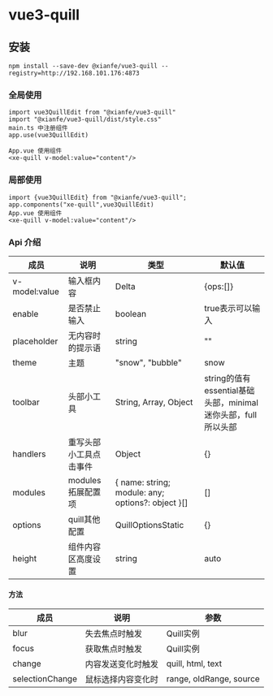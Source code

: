 # vue3-quill

## 安装
```
npm install --save-dev @xianfe/vue3-quill --registry=http://192.168.101.176:4873
```

### 全局使用

```
import vue3QuillEdit from "@xianfe/vue3-quill"
import "@xianfe/vue3-quill/dist/style.css"
main.ts 中注册组件
app.use(vue3QuillEdit)

App.vue 使用组件
<xe-quill v-model:value="content"/>
```
### 局部使用
```
import {vue3QuillEdit} from "@xianfe/vue3-quill";
app.components("xe-quill",vue3QuillEdit)
App.vue 使用组件
<xe-quill v-model:value="content"/>
```

### Api 介绍
 | 成员       | 说明    |  类型  |  默认值|
-|-|-|-|
| v-model:value | 输入框内容  |   Delta | {ops:[]}
| enable        | 是否禁止输入      |   boolean    | true表示可以输入
| placeholder        | 无内容时的提示语      |   string    | ""
| theme | 主题 | "snow", "bubble" | snow
| toolbar | 头部小工具 | String, Array, Object| string的值有essential基础头部，minimal迷你头部，full所以头部 |也可以根据需求自定义头部传入对应格式的对象或者数据
| handlers| 重写头部小工具点击事件 | Object | {}
|modules | modules拓展配置项 |  { name: string; module: any; options?: object }[] | []
| options |  quill其他配置  | QuillOptionsStatic |{}
|height | 组件内容区高度设置 | string | auto

#### 方法

|成员|说明| 参数
-|-|-|
|blur| 失去焦点时触发 | Quill实例
|focus|获取焦点时触发 | Quill实例
|change|内容发送变化时触发| quill, html, text
|selectionChange| 鼠标选择内容变化时 | range, oldRange, source





